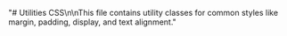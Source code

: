 "# Utilities CSS\n\nThis file contains utility classes for common styles like margin, padding, display, and text alignment." 
